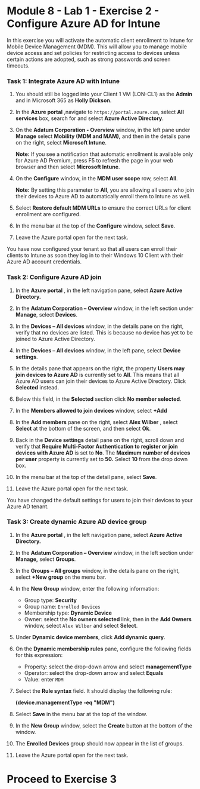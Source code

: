 # Module 8 - Lab 1 - Exercise 2 - Configure Azure AD for Intune 

In this exercise you will activate the automatic client enrollment to Intune for Mobile Device Management (MDM). This will allow you to manage mobile device access and set policies for restricting access to devices unless certain actions are adopted, such as strong passwords and screen timeouts.

### Task 1: Integrate Azure AD with Intune

1. You should still be logged into your Client 1 VM (LON-CL1) as the **Admin** and in Microsoft 365 as **Holly Dickson**.

2. In the **Azure portal** ,navigate to `https://portal.azure.com`, select **All services** box, search for and select **Azure Active Directory**.

3. On the **Adatum Corporation - Overview** window, in the left pane under **Manage** select **Mobility (MDM and MAM),** and then in the details pane on the right, select **Microsoft Intune**.

    **Note:** If you see a notification that automatic enrollment is available only for Azure AD Premium, press F5 to refresh the page in your web browser and then select **Microsoft Intune**.

4. On the **Configure** window, in the **MDM user scope** row, select **All**.

    **Note:** By setting this parameter to **All**, you are allowing all users who join their devices to Azure AD to automatically enroll them to Intune as well.

5. Select **Restore default MDM URLs** to ensure the correct URLs for client enrollment are configured.

6. In the menu bar at the top of the **Configure** window, select **Save**.

7. Leave the Azure portal open for the next task.

You have now configured your tenant so that all users can enroll their clients to Intune as soon they log in to their Windows 10 Client with their Azure AD account credentials.


### Task 2: Configure Azure AD join

1. In the **Azure portal** , in the left navigation pane, select **Azure Active Directory.**

2. In the **Adatum Corporation – Overview** window, in the left section under **Manage**, select **Devices**.

3. In the **Devices – All devices** window, in the details pane on the right, verify that no devices are listed. This is because no device has yet to be joined to Azure Active Directory.

4. In the **Devices – All devices** window, in the left pane, select **Device settings**.

5. In the details pane that appears on the right, the property **Users may join devices to Azure AD** is currently set to **All**. This means that all Azure AD users can join their devices to Azure Active Directory. Click **Selected** instead.

6. Below this field, in the **Selected** section click **No member selected**.

7. In the **Members allowed to join devices** window, select **+Add**

8. In the **Add members** pane on the right, select **Alex Wilber** , select **Select** at the bottom of the screen, and then select **Ok**.

9. Back in the **Device settings** detail pane on the right, scroll down and verify that **Require Multi-Factor Authentication to register or join devices with Azure AD** is set to **No**. The **Maximum number of devices per user** property is currently set to **50.** Select **10** from the drop down box.

10. In the menu bar at the top of the detail pane, select **Save**.

11. Leave the Azure portal open for the next task.

You have changed the default settings for users to join their devices to your Azure AD tenant.


### Task 3: Create dynamic Azure AD device group

1. In the **Azure portal** , in the left navigation pane, select **Azure Active Directory.**

2. In the **Adatum Corporation – Overview** window, in the left section under **Manage,** select **Groups**.

3. In the **Groups – All groups** window, in the details pane on the right, select **+New group** on the menu bar.

4. In the **New Group** window, enter the following information:

    - Group type: **Security**
    - Group name: `Enrolled Devices`
    - Membership type: **Dynamic Device**
    - Owner: select the **No owners selected** link, then in the **Add Owners** window, select `Alex Wilber` and select **Select**.

5. Under **Dynamic device members**, click **Add dynamic query**.

6. On the **Dynamic membership rules** pane, configure the following fields for this expression:

    - Property: select the drop-down arrow and select **managementType**
    - Operator: select the drop-down arrow and select **Equals**  
    - Value: enter `MDM`

3. Select the **Rule syntax** field. It should display the following rule:

    **(device.managementType -eq  &quot;MDM&quot;)**

7. Select **Save** in the menu bar at the top of the window.

8. In the **New Group** window, select the **Create** button at the bottom of the window.

9. The **Enrolled Devices** group should now appear in the list of groups.

10. Leave the Azure portal open for the next task.


# Proceed to Exercise 3
